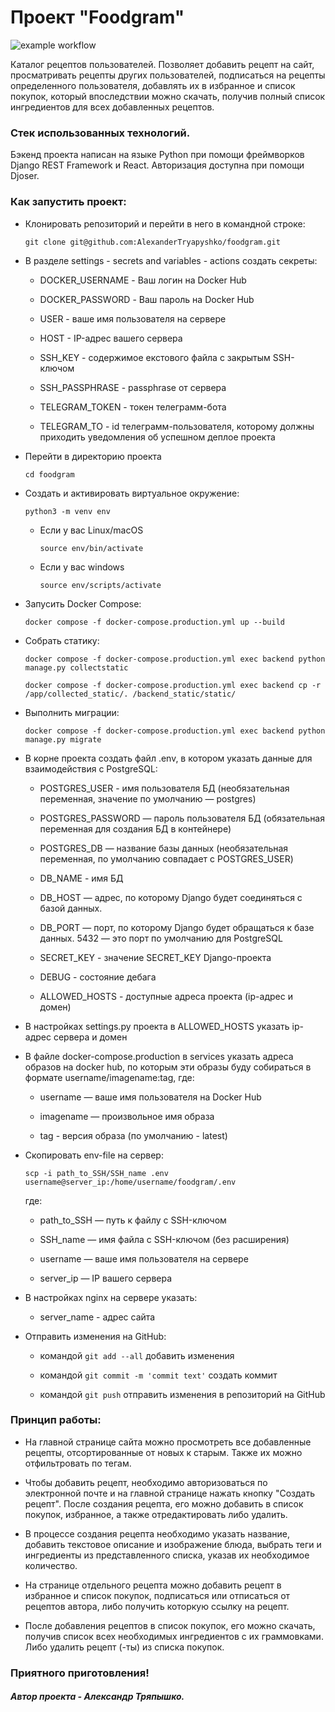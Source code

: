 #  Проект "Foodgram"

![example workflow](https://github.com/AlexanderTryapyshko/foodgram/actions/workflows/main.yml/badge.svg)

Каталог рецептов пользователей.
Позволяет добавить рецепт на сайт, просматривать рецепты других пользователей, подписаться на рецепты определенного пользователя, добавлять их в избранное и список покупок, который впоследствии можно скачать, получив полный список ингредиентов для всех добавленных рецептов.

### Стек использованных технологий.

Бэкенд проекта написан на языке Python при помощи фреймворков Django REST Framework и React. Авторизация доступна при помощи Djoser.

### Как запустить проект: 

* Клонировать репозиторий и перейти в него в командной строке: 

    ``` 
    git clone git@github.com:AlexanderTryapyshko/foodgram.git
    ``` 

* В разделе settings - secrets and variables - actions создать секреты:

    - DOCKER_USERNAME - Ваш логин на Docker Hub

    - DOCKER_PASSWORD - Ваш пароль на Docker Hub

    - USER - ваше имя пользователя на сервере

    - HOST - IP-адрес вашего сервера

    - SSH_KEY - содержимое екстового файла с закрытым SSH-ключом

    - SSH_PASSPHRASE - passphrase от сервера

    - TELEGRAM_TOKEN - токен телеграмм-бота

    - TELEGRAM_TO - id телеграмм-пользователя, которому должны приходить уведомления об успешном деплое проекта

* Перейти в директорию проекта 
    
    ``` 
    cd foodgram 
    ``` 

* Cоздать и активировать виртуальное окружение: 
    
    ``` 
    python3 -m venv env 
    ``` 

    -  Если у вас Linux/macOS 

        ```
        source env/bin/activate 
        ```
        
    - Если у вас windows 

        ```
        source env/scripts/activate 
        ```

* Запусить Docker Compose:

    ```
    docker compose -f docker-compose.production.yml up --build
    ```

* Собрать статику:

    ```
    docker compose -f docker-compose.production.yml exec backend python manage.py collectstatic

    docker compose -f docker-compose.production.yml exec backend cp -r /app/collected_static/. /backend_static/static/
    ```

* Выполнить миграции:

    ```
    docker compose -f docker-compose.production.yml exec backend python manage.py migrate
    ```

* В корне проекта создать файл .env, в котором указать данные для взаимодействия с PostgreSQL:

    - POSTGRES_USER - имя пользователя БД (необязательная переменная, значение по умолчанию — postgres)

    - POSTGRES_PASSWORD — пароль пользователя БД (обязательная переменная для создания БД в контейнере)

    - POSTGRES_DB — название базы данных (необязательная переменная, по умолчанию совпадает с POSTGRES_USER)

    - DB_NAME - имя БД

    - DB_HOST — адрес, по которому Django будет соединяться с базой данных.

    - DB_PORT — порт, по которому Django будет обращаться к базе данных. 5432 — это порт по умолчанию для PostgreSQL

    - SECRET_KEY - значение SECRET_KEY Django-проекта

    - DEBUG - состояние дебага

    - ALLOWED_HOSTS - доступные адреса проекта (ip-адрес и домен)

* В настройках settings.py проекта в ALLOWED_HOSTS указать ip-адрес сервера и домен

* В файле docker-compose.production в services указать адреса образов на docker hub, по которым эти образы буду собираться в формате username/imagename:tag, где:

    - username — ваше имя пользователя на Docker Hub

    - imagename — произвольное имя образа

    - tag - версия образа (по умолчанию - latest)

* Скопировать env-file на сервер:

    ```
    scp -i path_to_SSH/SSH_name .env username@server_ip:/home/username/foodgram/.env
    ```

    где:

    - path_to_SSH — путь к файлу с SSH-ключом

    - SSH_name — имя файла с SSH-ключом (без расширения)

    - username — ваше имя пользователя на сервере

    - server_ip — IP вашего сервера

* В настройках nginx на сервере указать:

    - server_name - адрес сайта

* Отправить изменения на GitHub:

    - командой ``` git add --all ``` добавить изменения

    - командой ``` git commit -m 'commit text' ``` создать коммит

    - командой ``` git push ``` отправить изменения в репозиторий на GitHub

### Принцип работы:

- На главной странице сайта можно просмотреть все добавленные рецепты, отсортированные от новых к старым. Также их можно отфильтровать по тегам.

- Чтобы добавить рецепт, необходимо авторизоваться по электронной почте и на главной странице нажать кнопку "Создать рецепт". После создания рецепта, его можно добавить в список покупок, избранное, а также отредактировать либо удалить.

- В процессе создания рецепта необходимо указать название, добавить текстовое описание и изображение блюда, выбрать теги и ингредиенты из представленного списка, указав их необходимое количество.

- На странице отдельного рецепта можно добавить рецепт в избранное и список покупок, подписаться или отписаться от рецептов автора, либо получить которкую ссылку на рецепт.

- После добавления рецептов в список покупок, его можно скачать, получив список всех необходимых ингредиентов с их граммовками. Либо удалить рецепт (-ты) из списка покупок.

### Приятного приготовления!

##### Автор проекта - Александр Тряпышко.
